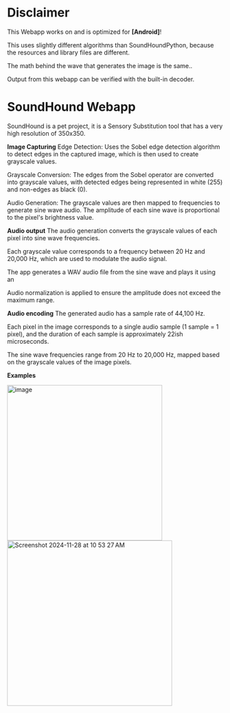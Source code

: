 # Disclaimer
This Webapp works on and is optimized for **[Android]**!

This uses slightly different algorithms than SoundHoundPython, because the resources and library files are different.

The math behind the wave that generates the image is the same..

Output from this webapp can be verified with the built-in decoder.

# SoundHound Webapp
SoundHound is a pet project, it is a Sensory Substitution tool that has a very high resolution of 350x350.

**Image Capturing**
Edge Detection: Uses the Sobel edge detection algorithm to detect edges in the captured image, which is then used to create grayscale values.

Grayscale Conversion: The edges from the Sobel operator are converted into grayscale values, with detected edges being represented in white (255) and non-edges as black (0).

Audio Generation: The grayscale values are then mapped to frequencies to generate sine wave audio. The amplitude of each sine wave is proportional to the pixel's brightness value.

**Audio output**
The audio generation converts the grayscale values of each pixel into sine wave frequencies.

Each grayscale value corresponds to a frequency between 20 Hz and 20,000 Hz, which are used to modulate the audio signal.

The app generates a WAV audio file from the sine wave and plays it using an <audio> element.

Audio normalization is applied to ensure the amplitude does not exceed the maximum range.

**Audio encoding**
The generated audio has a sample rate of 44,100 Hz.

Each pixel in the image corresponds to a single audio sample (1 sample = 1 pixel), and the duration of each sample is approximately 22ish microseconds.

The sine wave frequencies range from 20 Hz to 20,000 Hz, mapped based on the grayscale values of the image pixels.

**Examples**

<img width="361" alt="image" src="https://github.com/user-attachments/assets/42c7991b-88c3-4063-bb3e-228f109336fa">

<img width="384" alt="Screenshot 2024-11-28 at 10 53 27 AM" src="https://github.com/user-attachments/assets/7ecf62e4-0f40-4455-a911-554c4db68f3a">
